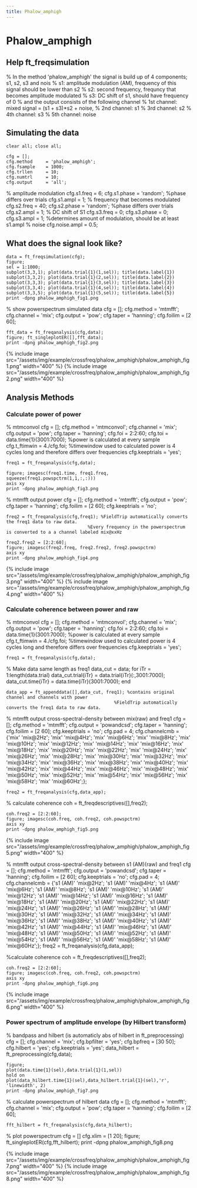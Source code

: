 ```yaml
---
title: Phalow_amphigh
---
```


# Phalow_amphigh

## Help ft_freqsimulation

  
  % In the method 'phalow_amphigh' the signal is build up of 4 components; s1, s2, s3 and nois
  %     s1: amplitude modulation (AM), frequency of this signal should be lower than s2
  %     s2: second frequency, frequncy that becomes amplitude modulated
  %     s3: DC shift of s1, should have frequency of 0
  % and the output consists of the following channel
  %     1st channel: mixed signal = (s1 + s3)*s2 + noise,
  %     2nd channel: s1
  %     3rd channel: s2
  %     4th channel: s3
  %     5th channel: noise

## Simulating the data

  
    clear all; close all;
  
    cfg = [];
    cfg.method     = 'phalow_amphigh';
    cfg.fsample    = 1000;
    cfg.trllen     = 10;
    cfg.numtrl     = 10;
    cfg.output     = 'all';
  % amplitude modulation
    cfg.s1.freq    = 6;
    cfg.s1.phase   = 'random'; %phase differs over trials
    cfg.s1.ampl    = 1;
  % frequency that becomes modulated
    cfg.s2.freq    = 40;
    cfg.s2.phase   = 'random'; %phase differs over trials
    cfg.s2.ampl    = 1; 
  % DC shift of S1
    cfg.s3.freq    = 0;
    cfg.s3.phase   = 0;
    cfg.s3.ampl    = 1; %determines amount of modulation, should be at least s1.ampl
  % noise
    cfg.noise.ampl = 0.5;

## What does the signal look like?

  
    data = ft_freqsimulation(cfg);
    figure;
    sel = 1:1000;
    subplot(3,3,1); plot(data.trial{1}(1,sel)); title(data.label{1})
    subplot(3,3,2); plot(data.trial{1}(2,sel)); title(data.label{2})
    subplot(3,3,3); plot(data.trial{1}(3,sel)); title(data.label{3})
    subplot(3,3,4); plot(data.trial{1}(4,sel)); title(data.label{4})
    subplot(3,3,5); plot(data.trial{1}(5,sel)); title(data.label{5})
    print -dpng phalow_amphigh_fig1.png
  
  % show powerspectrum simulated data
    cfg = [];
    cfg.method    = 'mtmfft';
    cfg.channel   = 'mix';
    cfg.output    = 'pow';
    cfg.taper     = 'hanning';
    cfg.foilim    = [2 60];
  
    fft_data = ft_freqanalysis(cfg,data);
    figure; ft_singleplotER([],fft_data);
    print -dpng phalow_amphigh_fig2.png

{% include image src="/assets/img/example/crossfreq/phalow_amphigh/phalow_amphigh_fig1.png" width="400" %}
{% include image src="/assets/img/example/crossfreq/phalow_amphigh/phalow_amphigh_fig2.png" width="400" %}

## Analysis Methods

### Calculate power of power

  
  % mtmconvol
    cfg = [];
    cfg.method    = 'mtmconvol';
    cfg.channel   = 'mix';
    cfg.output    = 'pow';
    cfg.taper     = 'hanning';
    cfg.foi       = 2:2:60;
    cfg.toi       = data.time{1}(3001:7000); %power is calculated at every sample
    cfg.t_ftimwin = 4./cfg.foi; %timewindow used to calculated power is 4 cycles long and therefore differs over frequencies
    cfg.keeptrials = 'yes';
  
    freq1 = ft_freqanalysis(cfg,data);
  
    figure; imagesc(freq1.time, freq1.freq, squeeze(freq1.powspctrm(1,1,:,:)))
    axis xy
    print -dpng phalow_amphigh_fig3.png
  
  % mtmfft output power
    cfg = [];
    cfg.method    = 'mtmfft';
    cfg.output    = 'pow';
    cfg.taper     = 'hanning';
    cfg.foilim    = [2 60];
    cfg.keeptrials = 'no';
  
    freq2 = ft_freqanalysis(cfg,freq1); %FieldTrip automatically converts the freq1 data to raw data. 
                                   %Every frequency in the powerspectrum is converted to a a channel labeled mix@xxHz
  
    freq2.freq2 = [2:2:60];
    figure; imagesc(freq2.freq, freq2.freq2, freq2.powspctrm)
    axis xy
    print -dpng phalow_amphigh_fig4.png

{% include image src="/assets/img/example/crossfreq/phalow_amphigh/phalow_amphigh_fig3.png" width="400" %}
{% include image src="/assets/img/example/crossfreq/phalow_amphigh/phalow_amphigh_fig4.png" width="400" %}

### Calculate coherence between power and raw 

  
  % mtmconvol
    cfg = [];
    cfg.method    = 'mtmconvol';
    cfg.channel   = 'mix';
    cfg.output    = 'pow';
    cfg.taper     = 'hanning';
    cfg.foi       = 2:2:60;
    cfg.toi       = data.time{1}(3001:7000); %power is calculated at every sample
    cfg.t_ftimwin = 4./cfg.foi; %timewindow used to calculated power is 4 cycles long and therefore differs over frequencies
    cfg.keeptrials = 'yes';
  
    freq1 = ft_freqanalysis(cfg,data);
  
  % Make data same length as freq1
    data_cut = data;
    for iTr = 1:length(data.trial)
    data_cut.trial{iTr} = data.trial{iTr}(:,3001:7000);
    data_cut.time{iTr}  = data.time{iTr}(3001:7000);
    end
  
    data_app = ft_appenddata([],data_cut, freq1); %contains original channel and channels with power
                                             %FieldTrip automatically converts the freq1 data to raw data. 
                                             
  % mtmfft output cross-spectral-density between mix(raw) and freq1
    cfg = [];
    cfg.method    = 'mtmfft';
    cfg.output    = 'powandcsd';
    cfg.taper     = 'hanning';
    cfg.foilim    = [2 60];
    cfg.keeptrials = 'no';
    cfg.pad = 4;
    cfg.channelcmb = {'mix' 'mix@2Hz'; 'mix' 'mix@4Hz'; 'mix' 'mix@6Hz'; 'mix' 'mix@8Hz'; 'mix' 'mix@10Hz'; 'mix' 'mix@12Hz'; 'mix' 'mix@14Hz'; 'mix' 'mix@16Hz'; 'mix' 'mix@18Hz'; 'mix' 'mix@20Hz'; 'mix' 'mix@22Hz'; 'mix' 'mix@24Hz'; 'mix' 'mix@26Hz'; 'mix' 'mix@28Hz'; 'mix' 'mix@30Hz'; 'mix' 'mix@32Hz'; 'mix' 'mix@34Hz'; 'mix' 'mix@36Hz'; 'mix' 'mix@38Hz'; 'mix' 'mix@40Hz'; 'mix' 'mix@42Hz'; 'mix' 'mix@44Hz'; 'mix' 'mix@46Hz'; 'mix' 'mix@48Hz'; 'mix' 'mix@50Hz'; 'mix' 'mix@52Hz'; 'mix' 'mix@54Hz'; 'mix' 'mix@56Hz'; 'mix' 'mix@58Hz'; 'mix' 'mix@60Hz';};
  
    freq2 = ft_freqanalysis(cfg,data_app);
  
  % calculate coherence
    coh = ft_freqdescriptives([],freq2);
  
    coh.freq2 = [2:2:60];
    figure; imagesc(coh.freq, coh.freq2, coh.powspctrm)
    axis xy
    print -dpng phalow_amphigh_fig5.png

{% include image src="/assets/img/example/crossfreq/phalow_amphigh/phalow_amphigh_fig5.png" width="400" %}

  
  % mtmfft output cross-spectral-density between s1 (AM)(raw) and freq1
    cfg = [];
    cfg.method    = 'mtmfft';
    cfg.output    = 'powandcsd';
    cfg.taper     = 'hanning';
    cfg.foilim    = [2 60];
    cfg.keeptrials = 'no';
    cfg.pad = 4;
    cfg.channelcmb = {'s1 (AM)' 'mix@2Hz'; 's1 (AM)' 'mix@4Hz'; 's1 (AM)' 'mix@6Hz'; 's1 (AM)' 'mix@8Hz'; 's1 (AM)' 'mix@10Hz'; 's1 (AM)' 'mix@12Hz'; 's1 (AM)' 'mix@14Hz'; 's1 (AM)' 'mix@16Hz'; 's1 (AM)' 'mix@18Hz'; 's1 (AM)' 'mix@20Hz'; 's1 (AM)' 'mix@22Hz'; 's1 (AM)' 'mix@24Hz'; 's1 (AM)' 'mix@26Hz'; 's1 (AM)' 'mix@28Hz'; 's1 (AM)' 'mix@30Hz'; 's1 (AM)' 'mix@32Hz'; 's1 (AM)' 'mix@34Hz'; 's1 (AM)' 'mix@36Hz'; 's1 (AM)' 'mix@38Hz'; 's1 (AM)' 'mix@40Hz'; 's1 (AM)' 'mix@42Hz'; 's1 (AM)' 'mix@44Hz'; 's1 (AM)' 'mix@46Hz'; 's1 (AM)' 'mix@48Hz'; 's1 (AM)' 'mix@50Hz'; 's1 (AM)' 'mix@52Hz'; 's1 (AM)' 'mix@54Hz'; 's1 (AM)' 'mix@56Hz'; 's1 (AM)' 'mix@58Hz'; 's1 (AM)' 'mix@60Hz';};
    freq2 = ft_freqanalysis(cfg,data_app);
  
  %calculate coherence
    coh = ft_freqdescriptives([],freq2);
  
    coh.freq2 = [2:2:60];
    figure; imagesc(coh.freq, coh.freq2, coh.powspctrm)
    axis xy
    print -dpng phalow_amphigh_fig6.png

{% include image src="/assets/img/example/crossfreq/phalow_amphigh/phalow_amphigh_fig6.png" width="400" %}

### Power spectrum of amplitude envelope (by Hilbert transform)

  
  % bandpass and hilbert (is automaticly abs of hilbert in ft_preprocessing)
    cfg = [];
    cfg.channel    = 'mix';
    cfg.bpfilter   = 'yes';
    cfg.bpfreq     = [30 50];
    cfg.hilbert    = 'yes';
    cfg.keeptrials = 'yes';
    data_hilbert = ft_preprocessing(cfg,data);
  
    figure;
    plot(data.time{1}(sel),data.trial{1}(1,sel))
    hold on
    plot(data_hilbert.time{1}(sel),data_hilbert.trial{1}(sel),'r', 'linewidth', 2)
    print -dpng phalow_amphigh_fig7.png
  
  % calculate powerspectrum of hilbert data
    cfg = [];
    cfg.method    = 'mtmfft';
    cfg.channel   = 'mix';
    cfg.output    = 'pow';
    cfg.taper     = 'hanning';
    cfg.foilim    = [2 60];
  
    fft_hilbert = ft_freqanalysis(cfg,data_hilbert);
  
  % plot powerspectrum
    cfg = []
    cfg.xlim = [1 20];
    figure; ft_singleplotER(cfg,fft_hilbert);
    print -dpng phalow_amphigh_fig8.png

{% include image src="/assets/img/example/crossfreq/phalow_amphigh/phalow_amphigh_fig7.png" width="400" %}
{% include image src="/assets/img/example/crossfreq/phalow_amphigh/phalow_amphigh_fig8.png" width="400" %}

